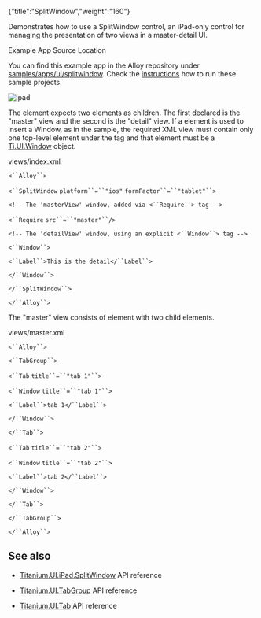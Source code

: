 {"title":"SplitWindow","weight":"160"}

Demonstrates how to use a SplitWindow control, an iPad-only control for managing the presentation of two views in a master-detail UI.

Example App Source Location

You can find this example app in the Alloy repository under [samples/apps/ui/splitwindow](https://github.com/appcelerator/alloy/tree/master/samples/apps/ui/splitwindow). Check the [instructions](/docs/appc/Alloy_Framework/Alloy_Guide/Alloy_Test_Apps/) how to run these sample projects.

![ipad](/Images/appc/download/attachments/41845771/ipad.png)

The <SplitWindow/> element expects two <Window/> elements as children. The first declared <Window/> is the "master" view and the second is the "detail" view. If a <Require> element is used to insert a Window, as in the sample, the required XML view must contain only one top-level element under the <Alloy> tag and that element must be a [Ti.UI.Window](#!/api/Titanium.UI.Window) object.

views/index.xml

`<``Alloy``>`

`<``SplitWindow`  `platform``=``"ios"`  `formFactor``=``"tablet"``>`

`<!-- The 'masterView' window, added via <``Require``> tag -->`

`<``Require`  `src``=``"master"``/>`

`<!-- The 'detailView' window, using an explicit <``Window``> tag -->`

`<``Window``>`

`<``Label``>This is the detail</``Label``>`

`</``Window``>`

`</``SplitWindow``>`

`</``Alloy``>`

The "master" view consists of <TabGroup/> element with two <Tab/> child elements.

views/master.xml

`<``Alloy``>`

`<``TabGroup``>`

`<``Tab`  `title``=``"tab 1"``>`

`<``Window`  `title``=``"tab 1"``>`

`<``Label``>tab 1</``Label``>`

`</``Window``>`

`</``Tab``>`

`<``Tab`  `title``=``"tab 2"``>`

`<``Window`  `title``=``"tab 2"``>`

`<``Label``>tab 2</``Label``>`

`</``Window``>`

`</``Tab``>`

`</``TabGroup``>`

`</``Alloy``>`

## See also

* [Titanium.UI.iPad.SplitWindow](#!/api/Titanium.UI.iPad.SplitWindow) API reference

* [Titanium.UI.TabGroup](#!/api/Titanium.UI.TabGroup) API reference

* [Titanium.UI.Tab](#!/api/Titanium.UI.Tab) API reference
